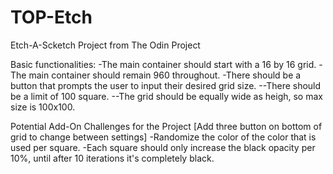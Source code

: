 # TOP-Etch
Etch-A-Scketch Project from The Odin Project

Basic functionalities:
-The main container should start with a 16 by 16 grid.
-The main container should remain 960 throughout.
-There should be a button that prompts the user to input their desired grid size.
--There should be a limit of 100 square.
--The grid should be equally wide as heigh, so max size is 100x100.

Potential Add-On Challenges for the Project [Add three button on bottom of grid to change between settings]
-Randomize the color of the color that is used per square.
-Each square should only increase the black opacity per 10%, until after 10 iterations it's completely black.